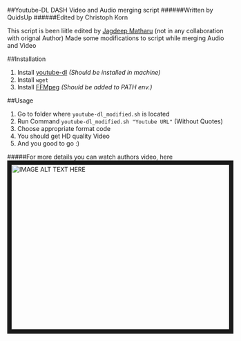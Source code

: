 ##Youtube-DL DASH Video and Audio merging script
######Written by QuidsUp
######Edited by Christoph Korn

This script is been liitle edited by [Jagdeep Matharu](http://jagdeepmatharu.me/) (not in any collaboration with orignal Author)
Made some modifications to script while merging Audio and Video 
<!-- Modification was made on <code>-sameq</code> and moved to <code>-q:v 0</code>. -->

##Installation
1. Install [youtube-dl](https://rg3.github.io/youtube-dl/download.html) *(Should be installed in machine)*
2. Install <code>wget</code> 
3. Install [FFMpeg](https://www.ffmpeg.org/download.html) *(Should be added to PATH env.)*

##Usage
1. Go to folder where <code>youtube-dl_modified.sh</code> is located
2. Run Command <code>youtube-dl_modified.sh "Youtube URL"</code> (Without Quotes)
3. Choose appropriate format code
4. You should get HD quality Video
5. And you good to go :)

#####For more details you can watch authors video, here
<a href="http://www.youtube.com/watch?feature=player_embedded&v=G7uztVbg7CQ" target="_blank"><img src="http://img.youtube.com/vi/G7uztVbg7CQ/0.jpg" alt="IMAGE ALT TEXT HERE" width="540" height="380" border="10" /></a>